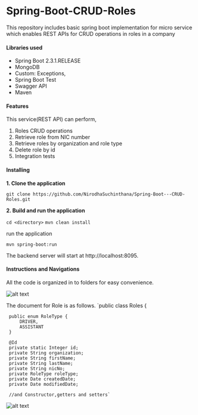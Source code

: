 # Spring-Boot-CRUD-Roles
This repository includes basic spring  boot implementation for micro service which enables REST APIs for CRUD operations in roles in a company

#### **Libraries used**

* Spring Boot 2.3.1.RELEASE
* MongoDB
* Custom: Exceptions,  
* Spring Boot Test
* Swagger API
* Maven

#### **Features**

This service(REST API) can perform,

1. Roles CRUD operations
2. Retrieve role from NIC number
3. Retrieve roles by organization and role type
4. Delete role by id
5. Integration tests

#### **Installing**

**1. Clone the application**

`git clone https://github.com/NirodhaSuchinthana/Spring-Boot---CRUD-Roles.git`

**2. Build and run the application**

`cd <directory>`
`mvn clean install  `

run the application

`mvn spring-boot:run`

The backend server will start at http://localhost:8095.

#### **Instructions and Navigations**

All the code is organized in to folders for easy convenience.

![alt text](https://github.com/NirodhaSuchinthana/Spring-Boot---CRUD-Roles/tree/master/src/main/resources/readme_content/folder-structure.png)

The document for Role is as follows.
`public class Roles {
 
     public enum RoleType {
         DRIVER,
         ASSISTANT
     }
 
     @Id
     private static Integer id;
     private String organization;
     private String firstName;
     private String lastName;
     private String nicNo;
     private RoleType roleType;
     private Date createdDate;
     private Date modifiedDate;
     
     //and Constructor,getters and setters`

![alt text](https://github.com/NirodhaSuchinthana/Spring-Boot---CRUD-Roles/tree/master/src/main/resources/readme_content/swagger-image.png)

